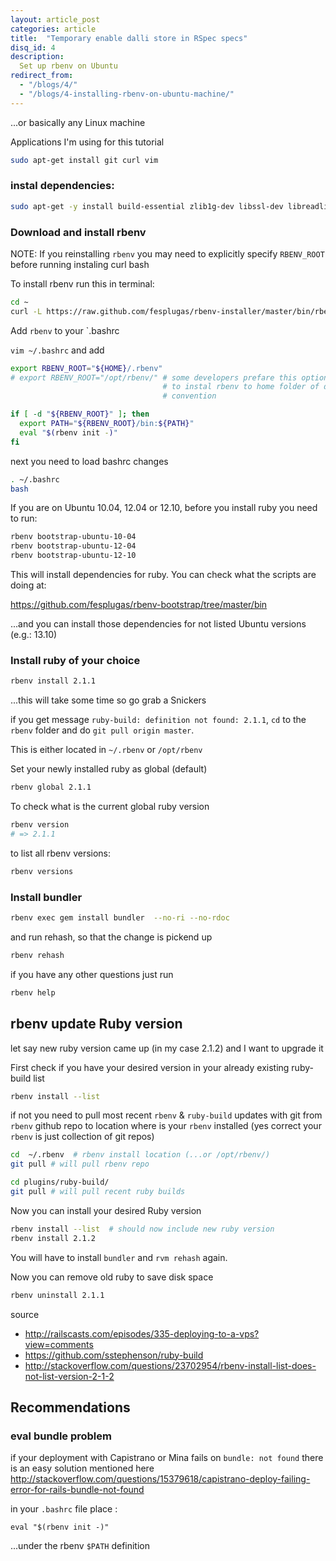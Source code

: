 ```yaml
---
layout: article_post
categories: article
title:  "Temporary enable dalli store in RSpec specs"
disq_id: 4
description:
  Set up rbenv on Ubuntu 
redirect_from:
  - "/blogs/4/"
  - "/blogs/4-installing-rbenv-on-ubuntu-machine/"
---
```



...or basically any Linux machine

Applications I'm using for this tutorial

```bash
sudo apt-get install git curl vim
```

### instal dependencies:

```bash
sudo apt-get -y install build-essential zlib1g-dev libssl-dev libreadline-gplv2-dev
```

### Download and install rbenv 

NOTE: If you reinstalling `rbenv` you may need to explicitly specify `RBENV_ROOT` before running instaling curl bash

To install rbenv run this in terminal:

```bash
cd ~
curl -L https://raw.github.com/fesplugas/rbenv-installer/master/bin/rbenv-installer | bash
```


Add `rbenv` to your `.bashrc

`vim ~/.bashrc` and add

```bash
export RBENV_ROOT="${HOME}/.rbenv"
# export RBENV_ROOT="/opt/rbenv/" # some developers prefare this option I highly recommend 
                                  # to instal rbenv to home folder of deploy user as it's 
                                  # convention 

if [ -d "${RBENV_ROOT}" ]; then
  export PATH="${RBENV_ROOT}/bin:${PATH}"
  eval "$(rbenv init -)"
fi
```

next you need to load bashrc changes

```bash
. ~/.bashrc 
bash
```

If you are on Ubuntu 10.04, 12.04 or 12.10, before you install ruby
you need to run:

```bash
rbenv bootstrap-ubuntu-10-04
rbenv bootstrap-ubuntu-12-04
rbenv bootstrap-ubuntu-12-10
```

This will install dependencies for ruby. You can check what the scripts are doing at:

<https://github.com/fesplugas/rbenv-bootstrap/tree/master/bin>

...and you can install those dependencies for not listed Ubuntu versions (e.g.: 13.10)

### Install ruby of your choice

```bash
rbenv install 2.1.1
```

...this will take some time so go grab a Snickers

if you get message  `ruby-build: definition not found: 2.1.1`, `cd` to 
the `rbenv` folder and do `git pull origin master`.

This is either located in `~/.rbenv` or `/opt/rbenv`

Set your newly installed ruby as global (default)

```bash
rbenv global 2.1.1
```

To check what is the current global ruby version

```bash
rbenv version
# => 2.1.1
```

to list all rbenv versions:

```bash
rbenv versions
```

### Install bundler

```bash
rbenv exec gem install bundler  --no-ri --no-rdoc
```

and run rehash, so that the change is pickend up

```bash
rbenv rehash
```

if you have any other questions just run 

```bash
rbenv help
```

## rbenv update Ruby version

let say new ruby version came up (in my case 2.1.2) and I want to upgrade it 

First check if you have your desired version in your already existing ruby-build list

```bash
rbenv install --list
```

if not you need to pull most recent `rbenv` & `ruby-build` updates with git from `rbenv` github repo to
location where is your `rbenv` installed (yes correct your `rbenv` is just collection of git repos)

```bash
cd  ~/.rbenv  # rbenv install location (...or /opt/rbenv/)
git pull # will pull rbenv repo

cd plugins/ruby-build/
git pull # will pull recent ruby builds
```

Now you can install your desired Ruby version

```bash
rbenv install --list  # should now include new ruby version
rbenv install 2.1.2
```

You will have to install `bundler` and `rvm rehash` again.

Now you can remove old ruby to save disk space

```bash
rbenv uninstall 2.1.1
```

source

* <http://railscasts.com/episodes/335-deploying-to-a-vps?view=comments>
* <https://github.com/sstephenson/ruby-build>
* <http://stackoverflow.com/questions/23702954/rbenv-install-list-does-not-list-version-2-1-2>

## Recommendations

### eval bundle problem

if your deployment with Capistrano or Mina fails on `bundle: not found` there is an easy solution mentioned here
<http://stackoverflow.com/questions/15379618/capistrano-deploy-failing-error-for-rails-bundle-not-found>

in your `.bashrc` file place :

```
eval "$(rbenv init -)"
```

...under the rbenv `$PATH` definition
